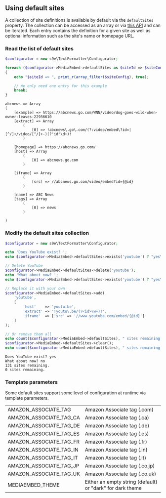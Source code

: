 <h2>Using default sites</h2>

A collection of site definitions is available by default via the `defaultSites` property. The collection can be accessed as an array or via [this API](https://s9e.github.io/TextFormatter/api/s9e/TextFormatter/Plugins/MediaEmbed/Configurator/Collections/SiteDefinitionCollection.html) and can be iterated. Each entry contains the definition for a given site as well as optional information such as the site's name or homepage URL.


### Read the list of default sites

```php
$configurator = new s9e\TextFormatter\Configurator;

foreach ($configurator->MediaEmbed->defaultSites as $siteId => $siteConfig)
{
	echo "$siteId => ", print_r(array_filter($siteConfig), true);

	// We only need one entry for this example
	break;
}
```
```
abcnews => Array
(
    [example] => https://abcnews.go.com/WNN/video/dog-goes-wild-when-owner-leaves-22936610
    [extract] => Array
        (
            [0] => !abcnews\.go\.com/(?:video/embed\?id=|[^/]+/video/[^/]+-)(?'id'\d+)!
        )

    [homepage] => https://abcnews.go.com/
    [host] => Array
        (
            [0] => abcnews.go.com
        )

    [iframe] => Array
        (
            [src] => //abcnews.go.com/video/embed?id={@id}
        )

    [name] => ABC News
    [tags] => Array
        (
            [0] => news
        )

)
```


### Modify the default sites collection

```php
$configurator = new s9e\TextFormatter\Configurator;

echo 'Does YouTube exist? ';
echo $configurator->MediaEmbed->defaultSites->exists('youtube') ? "yes\n" : "no\n";

// Delete YouTube
$configurator->MediaEmbed->defaultSites->delete('youtube');
echo 'What about now? ';
echo $configurator->MediaEmbed->defaultSites->exists('youtube') ? "yes\n" : "no\n";

// Replace it with your own
$configurator->MediaEmbed->defaultSites->add(
	'youtube',
	[
		'host'    => 'youtu.be',
		'extract' => '!youtu\.be/(?<id>\w+)!',
		'iframe'  => ['src' => '//www.youtube.com/embed/{@id}']
	]
);

// Or remove them all
echo count($configurator->MediaEmbed->defaultSites), " sites remaining.\n";
$configurator->MediaEmbed->defaultSites->clear();
echo count($configurator->MediaEmbed->defaultSites), " sites remaining.\n";
```
```
Does YouTube exist? yes
What about now? no
131 sites remaining.
0 sites remaining.
```


### Template parameters

Some default sites support some level of configuration at runtime via template parameters.

<table>
	<tr>
		<td>AMAZON_ASSOCIATE_TAG</td>
		<td>Amazon Associate tag (.com)</td>
	</tr>
	<tr>
		<td>AMAZON_ASSOCIATE_TAG_CA</td>
		<td>Amazon Associate tag (.ca)</td>
	</tr>
	<tr>
		<td>AMAZON_ASSOCIATE_TAG_DE</td>
		<td>Amazon Associate tag (.de)</td>
	</tr>
	<tr>
		<td>AMAZON_ASSOCIATE_TAG_ES</td>
		<td>Amazon Associate tag (.es)</td>
	</tr>
	<tr>
		<td>AMAZON_ASSOCIATE_TAG_FR</td>
		<td>Amazon Associate tag (.fr)</td>
	</tr>
	<tr>
		<td>AMAZON_ASSOCIATE_TAG_IN</td>
		<td>Amazon Associate tag (.in)</td>
	</tr>
	<tr>
		<td>AMAZON_ASSOCIATE_TAG_IT</td>
		<td>Amazon Associate tag (.it)</td>
	</tr>
	<tr>
		<td>AMAZON_ASSOCIATE_TAG_JP</td>
		<td>Amazon Associate tag (.co.jp)</td>
	</tr>
	<tr>
		<td>AMAZON_ASSOCIATE_TAG_UK</td>
		<td>Amazon Associate tag (.co.uk)</td>
	</tr>
	<tr>
		<td>MEDIAEMBED_THEME</td>
		<td>Either an empty string (default) or "dark" for dark theme</td>
	</tr>
</table>
